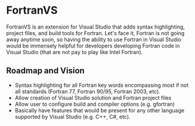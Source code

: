 # FortranVS
FortranVS is an extension for Visual Studio that adds syntax highlighting, project files, and build tools for Fortran. Let's face it, Fortran is not going away anytime soon, so having the ability to use Fortran in Visual Studio would be immensely helpful for developers developing Fortran code in Visual Studio (that are not pay to play like Intel Fortran).
## Roadmap and Vision
* Syntax highlighting for all Fortran key words encompassing most if not all standards (Fortran 77, Fortran 90/95, Fortran 2003, etc).
* Allow creation of Visual Studio solution and Fortran project files
* Allow user to configure build and compiler options (e.g. gfortran)
* Basically have features that would be present for any other language supported by Visual Studio (e.g. C++, C#, etc).

